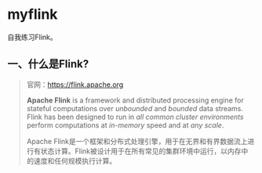 # myflink
自我练习Flink。

## 一、什么是Flink?
> 官网：https://flink.apache.org
>
> **Apache Flink** is a framework and distributed processing engine for stateful computations over *unbounded* and *bounded* data streams. Flink has been designed to run in *all common cluster environments* perform computations at *in-memory* speed and at *any scale*.
>
> Apache Flink是一个框架和分布式处理引擎，用于在无界和有界数据流上进行有状态计算。Flink被设计用于在所有常见的集群环境中运行，以内存中的速度和任何规模执行计算。
